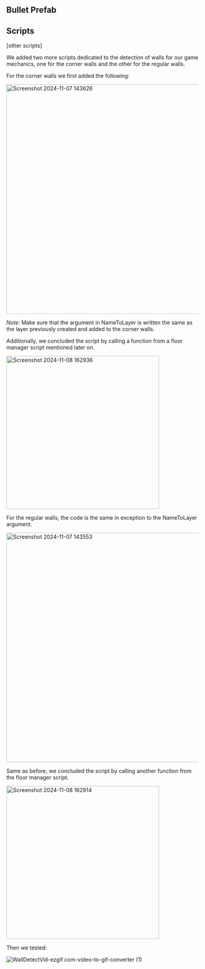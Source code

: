 ## Bullet Prefab

## Scripts
[other scripts]

We added two more scripts dedicated to the detection of walls for our game mechanics, one for the corner walls and the other for the regular walls.

For the corner walls we first added the following:

<img width="600" alt="Screenshot 2024-11-07 143626" src="https://github.com/user-attachments/assets/256dd357-9e4e-4862-a4e8-c333451c0448">

_Note:_ Make sure that the argument in NameToLayer is written the same as the layer previously created and added to the corner walls.

Additionally, we concluded the script by calling a function from a floor manager script mentioned later on.

<img width="400" alt="Screenshot 2024-11-08 162936" src="https://github.com/user-attachments/assets/54a80a32-549a-4347-b107-4571fc96f06a">

For the regular walls, the code is the same in exception to the NameToLayer argument.

<img width="600" alt="Screenshot 2024-11-07 143553" src="https://github.com/user-attachments/assets/f883131c-a5ca-4c3f-9f0b-213b464f468d">

Same as before, we concluded the script by calling another function from the floor manager script.

<img width="400" alt="Screenshot 2024-11-08 162914" src="https://github.com/user-attachments/assets/0054872d-485f-4034-b45d-edc7a4446916">

Then we tested:

![WallDetectVid-ezgif com-video-to-gif-converter (1)](https://github.com/user-attachments/assets/b52e43eb-069b-4c7b-ae66-77731c3007f5)



